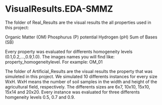 # VisualResults.EDA-SMMZ

The folder of Real_Results are the visual results the all properties used in this project:

Organic Matter (OM)
Phosphurus (P)
potential Hydrogen (pH) 
Sum of Bases (SB)

Every property was evaluated for differents homogeneity levels (0.1,0.2,...,0.9,1.0). The images names you will find like: property_homogeneitylevel. For example: OM_01


The folder of Artificial_Results are the visual results the property that was simuleted in this project. We simulated 10 differents instances for every size WxH. WxH means the number of soil samples in the width and height of the agricultural field, respectively. The differents sizes are 6x7, 10x10, 15x10, 15x14 and 20x20. Every instance was evaluated for three differents homgeneity levels 0.5, 0.7 and 0.9.
